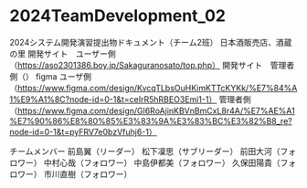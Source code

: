# 2024TeamDevelopment_02
2024システム開発演習提出物ドキュメント（チーム2班）
日本酒販売店、酒蔵の里
開発サイト　ユーザー側（https://aso2301386.boy.jp/Sakaguranosato/top.php）
開発サイト　管理者側（）
figma
ユーザ側（https://www.figma.com/design/KvcqTLbsOuHKimKTTcKYKk/%E7%84%A1%E9%A1%8C?node-id=0-1&t=ceIrR5hRBEO3Emi1-1）
管理者側（https://www.figma.com/design/Gl6RoAjinKBVnBmCxL8r4A/%E7%AE%A1%E7%90%86%E8%80%85%E3%83%9A%E3%83%BC%E3%82%B8_re?node-id=0-1&t=pyFRV7e0bzVfuhj6-1）

チームメンバー
前島翼（リーダー）
松下凜思（サブリーダー）
前田大河（フォロワー）
中村心哉（フォロワー）
中島伊都美（フォロワー）
久保田陽貴（フォロワー）
市川直樹（フォロワー）
